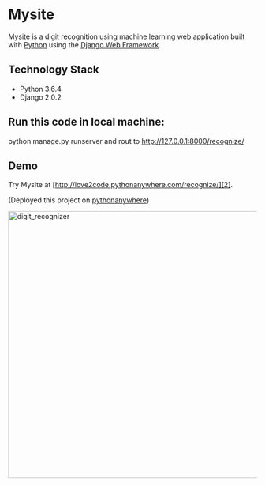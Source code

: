 # Mysite

Mysite is a digit recognition using machine learning web application built with [Python][0] using the [Django Web Framework][1].

## Technology Stack

- Python 3.6.4
- Django 2.0.2

## Run this code in local machine:
python manage.py runserver and rout to http://127.0.0.1:8000/recognize/


## Demo 

Try Mysite at [http://love2code.pythonanywhere.com/recognize/][2].

(Deployed this project on [pythonanywhere][3])

[0]: https://www.python.org/
[1]: https://www.djangoproject.com/
[2]: http://love2code.pythonanywhere.com/recognize/
[3]: http://love2code.pythonanywhere.com/

<img width="541" alt="digit_recognizer" src="https://user-images.githubusercontent.com/17668203/38405144-032f4812-398c-11e8-9ef8-372fe5c1d5bf.png">

